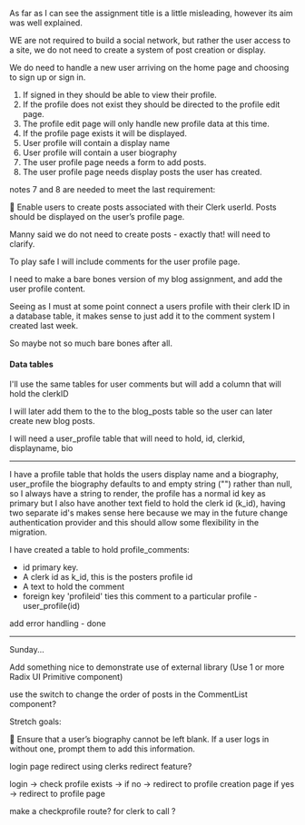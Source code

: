 As far as I can see the assignment title is a little misleading, however its aim was well explained.

WE are not required to build a social network, but rather the user access to a site, we do not need to create a system of post creation or display.

We do need to handle a new user arriving on the home page and choosing to sign up or sign in.

1. If signed in they should be able to view their profile.
2. If the profile does not exist they should be directed to the profile edit page.
3. The profile edit page will only handle new profile data at this time.
4. If the profile page exists it will be displayed.
5. User profile will contain a display name
6. User profile will contain a user biography
7. The user profile page needs a form to add posts.
8. The user profile page needs display posts the user has created.

notes 7 and 8 are needed to meet the last requirement:

🎯 Enable users to create posts associated with their Clerk userId. Posts should be displayed on the user’s profile page.

Manny said we do not need to create posts - exactly that! will need to clarify.

To play safe I will include comments for the user profile page.

I need to make a bare bones version of my blog assignment, and add the user profile content.

Seeing as I must at some point connect a users profile with their clerk ID in a database table, it makes sense to just add it to the comment system I created last week.

So maybe not so much bare bones after all.

#### Data tables

I'll use the same tables for user comments but will add a column that will hold the clerkID

I will later add them to the to the blog_posts table so the user can later create new blog posts.

I will need a user_profile table that will need to hold, id, clerkid, displayname, bio

---

I have a profile table that holds the users display name and a biography, user_profile the biography defaults to and empty string ("") rather than null, so I always have a string to render, the profile has a normal id key as primary but I also have another text field to hold the clerk id (k_id), having two separate id's makes sense here because we may in the future change authentication provider and this should allow some flexibility in the migration.

I have created a table to hold profile_comments:

- id primary key.
- A clerk id as k_id, this is the posters profile id
- A text to hold the comment
- foreign key 'profileid' ties this comment to a particular profile - user_profile(id)

add error handling - done

---

Sunday...

Add something nice to demonstrate use of external library (Use 1 or more Radix UI Primitive component)

use the switch to change the order of posts in the CommentList component?

Stretch goals:

🏹 Ensure that a user’s biography cannot be left blank. If a user logs in without one, prompt them to add this information.

login page redirect using clerks redirect feature?

login -> check profile exists -> if no -> redirect to profile creation page
if yes -> redirect to profile page

make a checkprofile route? for clerk to call ?
